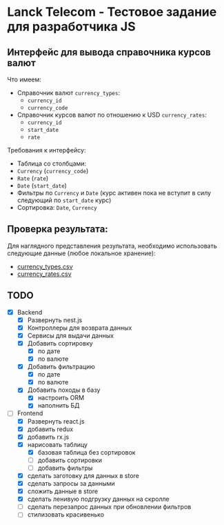 # Lanck Telecom - Тестовое задание для разработчика JS

## Интерфейс для вывода справочника курсов валют

Что имеем:

- Справочник валют `currency_types`:
  - `currency_id`
  - `currency_code`
- Справочник курсов валют по отношению к USD `currency_rates`:
  - `currency_id`
  - `start_date`
  - `rate`

Требования к интерфейсу:

- Таблица со столбцами:
- `Currency` (`currency_code`)
- `Rate` (`rate`)
- `Date` (`start_date`)
- Фильтры по `Currency` и `Date` (курс активен пока не вступит в силу следующий по `start_date` курс)
- Сортировка: `Date`, `Currency`

## Проверка результата:

Для наглядного представления результата, необходимо использовать следующие данные (любое локальное хранение):

- [currency_types.csv](https://github.com/dimazollo/LanckTele-TestTask/blob/main/currency_types.csv)
- [currency_rates.csv](https://github.com/dimazollo/LanckTele-TestTask/blob/main/currency_rates.csv)

## TODO

- [x] Backend
  - [x] Развернуть nest.js
  - [x] Контроллеры для возврата данных
  - [x] Сервисы для выдачи данных
  - [x] Добавить сортировку
    - [x] по дате
    - [x] по валюте
  - [x] Добавить фильтрацию
    - [x] по дате
    - [x] по валюте
  - [x] Добавить походы в базу
    - [x] настроить ORM
    - [x] наполнить БД

- [ ] Frontend
  - [x] Развернуть react.js
  - [x] добавить redux
  - [x] добавить rx.js
  - [x] нарисовать таблицу
    - [x] базовая таблица без сортировок
    - [ ] добавить сортировки
    - [ ] добавить фильтры
  - [x] сделать заготовку для данных в store
  - [x] сделать запросы за данными
  - [x] сложить данные в store
  - [x] сделать ленивую подгрузку данных на скролле
  - [ ] сделать перезапрос данных при обновлении фильтров
  - [ ] стилизовать красивенько
